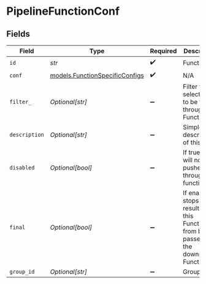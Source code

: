 # PipelineFunctionConf


## Fields

| Field                                                                                        | Type                                                                                         | Required                                                                                     | Description                                                                                  |
| -------------------------------------------------------------------------------------------- | -------------------------------------------------------------------------------------------- | -------------------------------------------------------------------------------------------- | -------------------------------------------------------------------------------------------- |
| `id`                                                                                         | *str*                                                                                        | :heavy_check_mark:                                                                           | Function ID                                                                                  |
| `conf`                                                                                       | [models.FunctionSpecificConfigs](../models/functionspecificconfigs.md)                       | :heavy_check_mark:                                                                           | N/A                                                                                          |
| `filter_`                                                                                    | *Optional[str]*                                                                              | :heavy_minus_sign:                                                                           | Filter that selects data to be fed through this Function                                     |
| `description`                                                                                | *Optional[str]*                                                                              | :heavy_minus_sign:                                                                           | Simple description of this step                                                              |
| `disabled`                                                                                   | *Optional[bool]*                                                                             | :heavy_minus_sign:                                                                           | If true, data will not be pushed through this function                                       |
| `final`                                                                                      | *Optional[bool]*                                                                             | :heavy_minus_sign:                                                                           | If enabled, stops the results of this Function from being passed to the downstream Functions |
| `group_id`                                                                                   | *Optional[str]*                                                                              | :heavy_minus_sign:                                                                           | Group ID                                                                                     |